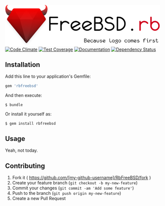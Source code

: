 ![RsFreeBSD](logo.png)
[![Code Climate](https://codeclimate.com/github/andoriyu/RbFreeBSD/badges/gpa.svg)](https://codeclimate.com/github/andoriyu/RbFreeBSD)
[![Test Coverage](https://codeclimate.com/github/andoriyu/RbFreeBSD/badges/coverage.svg)](https://codeclimate.com/github/andoriyu/RbFreeBSD/coverage)
[![Documentation](https://inch-ci.org/github/andoriyu/RbFreeBSD.svg?branch=master)](http://www.rubydoc.info/github/andoriyu/freebsd.rb/master)
[![Dependency Status](https://gemnasium.com/andoriyu/FreeBSD.rb.svg)](https://gemnasium.com/andoriyu/FreeBSD.rb)
## Installation

Add this line to your application's Gemfile:

```ruby
gem 'rbfreebsd'
```

And then execute:

    $ bundle

Or install it yourself as:

    $ gem install rbfreebsd

## Usage

Yeah, not today.

## Contributing

1. Fork it ( https://github.com/[my-github-username]/RbFreeBSD/fork )
2. Create your feature branch (`git checkout -b my-new-feature`)
3. Commit your changes (`git commit -am 'Add some feature'`)
4. Push to the branch (`git push origin my-new-feature`)
5. Create a new Pull Request
